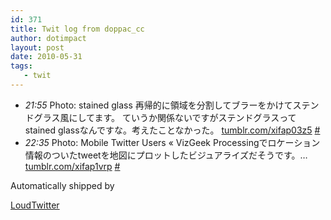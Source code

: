 ```yaml
---
id: 371
title: Twit log from doppac_cc
author: dotimpact
layout: post
date: 2010-05-31
tags:
   - twit
---
```

<ul class="loudtwitter">
  <li>
    <em>21:55</em> Photo: stained glass 再帰的に領域を分割してブラーをかけてステンドグラス風にしてます。 ていうか関係ないですがステンドグラスってstained glassなんですな。考えたことなかった。 <a href="http://tumblr.com/xifap03z5">tumblr.com/xifap03z5</a> <a href="http://twitter.com/doppac_cc/statuses/15039327991">#</a>
  </li>
  <li>
    <em>22:35</em> Photo: Mobile Twitter Users « VizGeek Processingでロケーション情報のついたtweetを地図にプロットしたビジュアライズだそうです。&#8230; <a href="http://tumblr.com/xifap1vrp">tumblr.com/xifap1vrp</a> <a href="http://twitter.com/doppac_cc/statuses/15041392547">#</a>
  </li>
</ul>Automatically shipped by 

[LoudTwitter][1]

 [1]: http://www.loudtwitter.com
